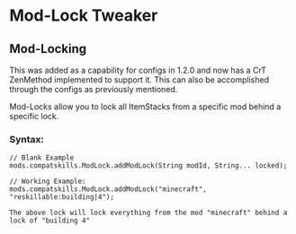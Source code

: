 # Mod-Lock Tweaker


## Mod-Locking
This was added as a capability for configs in 1.2.0 and now has a CrT ZenMethod implemented to support it.
This can also be accomplished through the configs as previously mentioned.

Mod-Locks allow you to lock all ItemStacks from a specific mod behind a specific lock.


### Syntax:
```
// Blank Example
mods.compatskills.ModLock.addModLock(String modId, String... locked);

// Working Example:
mods.compatskills.ModLock.addModLock("minecraft", "reskillable:building|4");

The above lock will lock everything from the mod "minecraft" behind a lock of "building 4"
```

